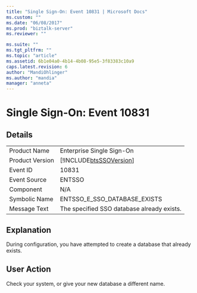 ```yaml
---
title: "Single Sign-On: Event 10831 | Microsoft Docs"
ms.custom: ""
ms.date: "06/08/2017"
ms.prod: "biztalk-server"
ms.reviewer: ""

ms.suite: ""
ms.tgt_pltfrm: ""
ms.topic: "article"
ms.assetid: 6b1e04a0-4b14-4b08-95e5-3f83383c10a9
caps.latest.revision: 6
author: "MandiOhlinger"
ms.author: "mandia"
manager: "anneta"
---
```

# Single Sign-On: Event 10831
## Details  
  
|                 |                                                            |
|-----------------|------------------------------------------------------------|
|  Product Name   |                 Enterprise Single Sign-On                  |
| Product Version | [!INCLUDE[btsSSOVersion](../includes/btsssoversion-md.md)] |
|    Event ID     |                           10831                            |
|  Event Source   |                           ENTSSO                           |
|    Component    |                            N/A                             |
|  Symbolic Name  |                ENTSSO_E_SSO_DATABASE_EXISTS                |
|  Message Text   |         The specified SSO database already exists.         |
  
## Explanation  
 During configuration, you have attempted to create a database that already exists.  
  
## User Action  
 Check your system, or give your new database a different name.